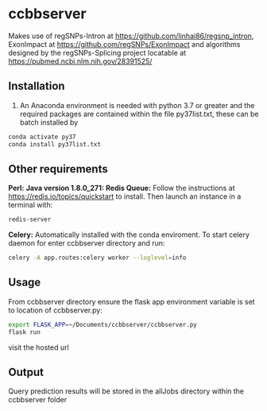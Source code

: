 # ccbbserver
Makes use of regSNPs-Intron at <https://github.com/linhai86/regsnp_intron>, ExonImpact at <https://github.com/regSNPs/ExonImpact> and algorithms designed by the regSNPs-Splicing project locatable at <https://pubmed.ncbi.nlm.nih.gov/28391525/>


## Installation
1. An Anaconda environment is needed with python 3.7 or greater and the required packages are contained within the file py37list.txt, these can be batch installed by  
```bash
conda activate py37
conda install py37list.txt
```

## Other requirements
**Perl:**
**Java version 1.8.0_271:**
**Redis Queue:**
Follow the instructions at <https://redis.io/topics/quickstart> to install. Then launch an instance in a terminal with:
```bash
redis-server
```
**Celery:**
Automatically installed with the conda enviroment. To start celery daemon for enter ccbbserver directory and run:
```bash
celery -A app.routes:celery worker --loglevel=info
```


## Usage
From ccbbserver directory ensure the flask app environment variable is set to location of ccbbserver.py:
```bash
export FLASK_APP=~/Documents/ccbbserver/ccbbserver.py
flask run 
```
visit the hosted url

## Output
Query prediction results will be stored in the allJobs directory within the ccbbserver folder







